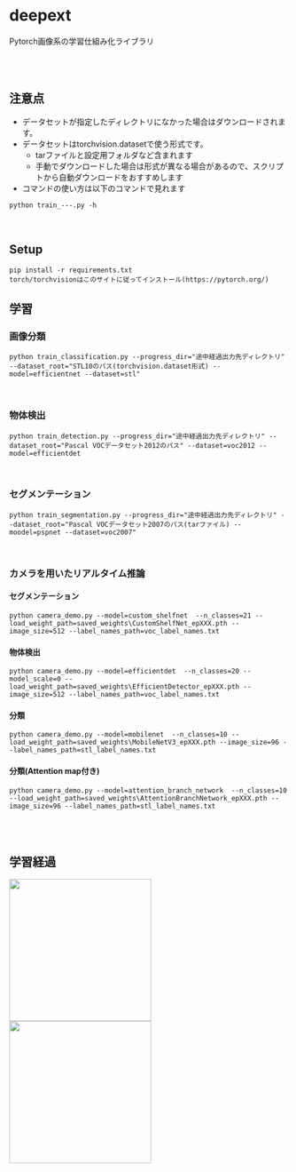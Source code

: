 # deepext
Pytorch画像系の学習仕組み化ライブラリ

<br/><br/>

## 注意点
- データセットが指定したディレクトリになかった場合はダウンロードされます。
- データセットはtorchvision.datasetで使う形式です。
    - tarファイルと設定用フォルダなど含まれます
    - 手動でダウンロードした場合は形式が異なる場合があるので、スクリプトから自動ダウンロードをおすすめします
- コマンドの使い方は以下のコマンドで見れます
```
python train_---.py -h
```
<br/>

## Setup
```
pip install -r requirements.txt
torch/torchvisionはこのサイトに従ってインストール(https://pytorch.org/)
```


## 学習
### 画像分類
```
python train_classification.py --progress_dir="途中経過出力先ディレクトリ" --dataset_root="STL10のパス(torchvision.dataset形式) --model=efficientnet --dataset=stl"
```

<br/>

### 物体検出
```
python train_detection.py --progress_dir="途中経過出力先ディレクトリ" --dataset_root="Pascal VOCデータセット2012のパス" --dataset=voc2012 --model=efficientdet
```

<br/>

### セグメンテーション
```
python train_segmentation.py --progress_dir="途中経過出力先ディレクトリ" --dataset_root="Pascal VOCデータセット2007のパス(tarファイル) --moodel=pspnet --dataset=voc2007"
```

<br/>

### カメラを用いたリアルタイム推論
#### セグメンテーション
```
python camera_demo.py --model=custom_shelfnet  --n_classes=21 --load_weight_path=saved_weights\CustomShelfNet_epXXX.pth --image_size=512 --label_names_path=voc_label_names.txt
```

#### 物体検出
```
python camera_demo.py --model=efficientdet  --n_classes=20 --model_scale=0 --load_weight_path=saved_weights\EfficientDetector_epXXX.pth --image_size=512 --label_names_path=voc_label_names.txt
```

#### 分類
```
python camera_demo.py --model=mobilenet  --n_classes=10 --load_weight_path=saved_weights\MobileNetV3_epXXX.pth --image_size=96 --label_names_path=stl_label_names.txt
```

#### 分類(Attention map付き)
```
python camera_demo.py --model=attention_branch_network  --n_classes=10 --load_weight_path=saved_weights\AttentionBranchNetwork_epXXX.pth --image_size=96 --label_names_path=stl_label_names.txt
```

<br/><br/>


## 学習経過
<img src="imgs/segmentation_progress.png" width="256" />
<img src="imgs/detection_progress.png" width="256" />

